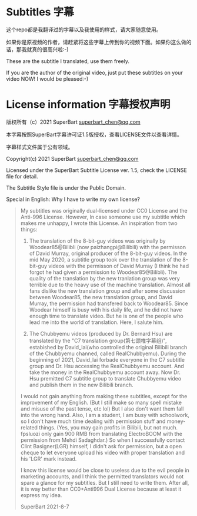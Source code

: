 # Subtitles 字幕

这个repo都是我翻译过的字幕以及我使用的样式，请大家随意使用。 

如果你是原视频的作者，请赶紧将这些字幕上传到你的视频下面。如果你这么做的话，那我就真的很高兴啦:-) 

These are the subtitle I translated, use them freely. 

If you are the author of the original video, just put these subtitles on your video NOW! I would be pleased:-) 

# License information 字幕授权声明

版权所有（c）2021 SuperBart <superbart_chen@qq.com> 

本字幕按照SuperBart字幕许可证1.5版授权，查看LICENSE文件以查看详情。 

字幕样式文件属于公有领域。 

Copyright(c) 2021 SuperBart <superbart_chen@qq.com> 

Licensed under the SuperBart Subtitle License ver. 1.5, check the LICENSE file for detail. 

The Subtitle Style file is under the Public Domain. 

Special in English: Why I have to write my own license? 

>My subtitles was originally dual-licensed under CC0 License and the Anti-996 License. However, In case someone use my subtitle which makes me unhappy, I wrote this License. An inspiration from two things: 
> 
>    1. The translation of the 8-bit-guy videos was originally by Woodear85@Bilibli (now paizhangpi@Bilibili) with the permisson of David Murray, original producer of the 8-bit-guy videos. In the mid May 2020, a subtitle group took over the translation of the 8-bit-guy videos with the permisson of David Murray (I think he had forgot he had given a permission to Woodear85@Bilibli). The quality of the translation by the new tranlation group was very terrible due to the heavy use of the machine translation. 
>    Almost all fans dislike the new translation group and after some discussion between Woodear85, the new translation group, and David Murray, the permission had transfered back to Woodear85. 
>    Since Woodear himself is busy with his daily life, and he did not have enough time to translate video. But he is one of the people who lead me into the world of translation. Here, I salute him. 
> 
>    2. The Chubbyemu videos (produced by Dr. Bernard Hsu) are translated by the "C7 translation group(第七颈椎字幕组)", estabished by David_lai(who controlled the original Bilibili branch of the Chubbyemu channed, called RealChubbyemu). During the beginning of 2021, David_lai forbade everyone in the C7 subtitle group and Dr. Hsu accessing the RealChubbyemu account. And take the money in the RealChubbyemu account away. Now Dr. Hsu premitted C7 subtitle group to translate Chubbyemu video and publish them in the new Bilibili branch. 
> 
>I would not gain anything from making these subtitles, except for the improvement of my English. (But I still make so many spell mistake and misuse of the past tense, etc lol) But I also don't want them fall into the wrong hand. Also, I am a student, I am busy with schoolwork, so I don't have much time dealing with permission stuff and money-related things. (Yes, you may gain profits in Bilibili, but not much. fpsluozi only gain 900 RMB from translating ElectroBOOM with the permission from Mehdi Sadaghdar.) So when I successfully contact Clint Basigner(LGR) himself, I didn't ask for permission, but a open cheque to let everyone upload his video with proper translation and his 'LGR' mark instead. 
> 
>I know this license would be close to useless due to the evil people in marketing accounts, and I think the permitted translators would not spare a glance for my subtitles. But I still need to write them. After all, it is way better than CC0+Anti996 Dual License because at least it express my idea. 
> 
>SuperBart 2021-8-7 

